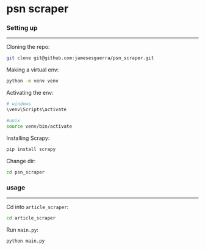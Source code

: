 # psn scraper

### Setting up
----

Cloning the repo:
```sh
git clone git@github.com:jamesesguerra/psn_scraper.git
```

Making a virtual env:
```sh
python -m venv venv
```

Activating the env:
```sh
# windows
\venv\Scripts\activate

#unix
source venv/bin/activate
```

Installing Scrapy:
```sh
pip install scrapy
```

Change dir:
```sh
cd psn_scraper
```

### usage
----

Cd into `article_scraper`:
```sh
cd article_scraper
```

Run `main.py`:
```sh
python main.py
```
